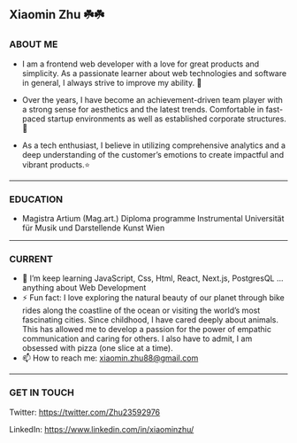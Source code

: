 ## Xiaomin Zhu ☘️☘️

### ABOUT ME

- I am a frontend web developer with a love for great products and simplicity. As a passionate learner about web technologies and software in general, I always strive to improve my ability. 🎈

- Over the years, I have become an achievement-driven team player with a strong sense for aesthetics and the latest trends. Comfortable in fast-paced startup environments as well as established corporate structures.🍄

- As a tech enthusiast, I believe in utilizing comprehensive analytics and a deep understanding of the customer’s emotions to create impactful and vibrant products.⭐️


<hr />

### EDUCATION

- Magistra Artium (Mag.art.) Diploma programme Instrumental 
Universität für Musik und Darstellende Kunst Wien

<hr />

### CURRENT

- 🌱  I’m keep learning JavaScript, Css, Html, React, Next.js, PostgresQL ... anything about Web Development
- ⚡  Fun fact: I love exploring the natural beauty of our planet through bike rides along the coastline of the ocean or visiting the world’s most fascinating cities. Since childhood, I have cared deeply about animals. This has allowed me to develop a passion for the power of empathic communication and caring for others. I also have to admit, I am obsessed with pizza (one slice at a time).
- 📫  How to reach me: xiaomin.zhu88@gmail.com

<hr />

### GET IN TOUCH

Twitter: https://twitter.com/Zhu23592976

LinkedIn: https://www.linkedin.com/in/xiaominzhu/
